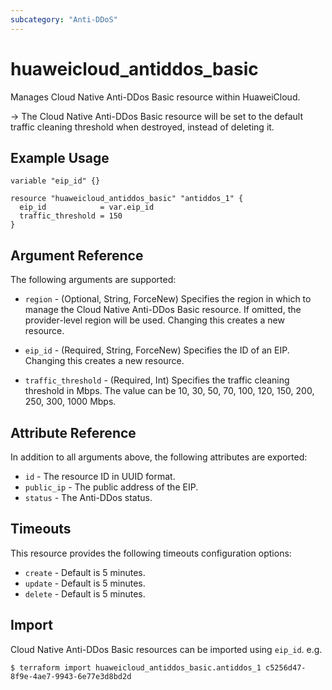 ```yaml
---
subcategory: "Anti-DDoS"
---
```


# huaweicloud_antiddos_basic

Manages Cloud Native Anti-DDos Basic resource within HuaweiCloud.

-> The Cloud Native Anti-DDos Basic resource will be set to the default traffic cleaning threshold when destroyed,
  instead of deleting it.

## Example Usage

```hcl
variable "eip_id" {}

resource "huaweicloud_antiddos_basic" "antiddos_1" {
  eip_id            = var.eip_id
  traffic_threshold = 150
}
```

## Argument Reference

The following arguments are supported:

* `region` - (Optional, String, ForceNew) Specifies the region in which to manage the Cloud Native Anti-DDos Basic resource.
  If omitted, the provider-level region will be used. Changing this creates a new resource.

* `eip_id` - (Required, String, ForceNew) Specifies the ID of an EIP. Changing this creates a new resource.

* `traffic_threshold` - (Required, Int) Specifies the traffic cleaning threshold in Mbps.
  The value can be 10, 30, 50, 70, 100, 120, 150, 200, 250, 300, 1000 Mbps.

## Attribute Reference

In addition to all arguments above, the following attributes are exported:

* `id` - The resource ID in UUID format.
* `public_ip` - The public address of the EIP.
* `status` - The Anti-DDos status.

## Timeouts

This resource provides the following timeouts configuration options:

* `create` - Default is 5 minutes.
* `update` - Default is 5 minutes.
* `delete` - Default is 5 minutes.

## Import

Cloud Native Anti-DDos Basic resources can be imported using `eip_id`. e.g.

```
$ terraform import huaweicloud_antiddos_basic.antiddos_1 c5256d47-8f9e-4ae7-9943-6e77e3d8bd2d
```
